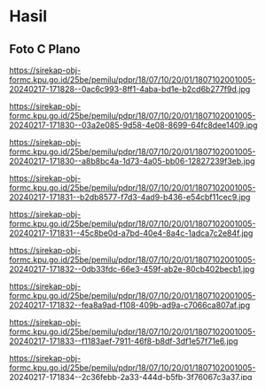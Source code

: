 # Hasil

## Foto C Plano

https://sirekap-obj-formc.kpu.go.id/25be/pemilu/pdpr/18/07/10/20/01/1807102001005-20240217-171828--0ac6c993-8ff1-4aba-bd1e-b2cd6b277f9d.jpg

https://sirekap-obj-formc.kpu.go.id/25be/pemilu/pdpr/18/07/10/20/01/1807102001005-20240217-171830--03a2e085-9d58-4e08-8699-64fc8dee1409.jpg

https://sirekap-obj-formc.kpu.go.id/25be/pemilu/pdpr/18/07/10/20/01/1807102001005-20240217-171830--a8b8bc4a-1d73-4a05-bb06-12827239f3eb.jpg

https://sirekap-obj-formc.kpu.go.id/25be/pemilu/pdpr/18/07/10/20/01/1807102001005-20240217-171831--b2db8577-f7d3-4ad9-b436-e54cbf11cec9.jpg

https://sirekap-obj-formc.kpu.go.id/25be/pemilu/pdpr/18/07/10/20/01/1807102001005-20240217-171831--45c8be0d-a7bd-40e4-8a4c-1adca7c2e84f.jpg

https://sirekap-obj-formc.kpu.go.id/25be/pemilu/pdpr/18/07/10/20/01/1807102001005-20240217-171832--0db33fdc-66e3-459f-ab2e-80cb402becb1.jpg

https://sirekap-obj-formc.kpu.go.id/25be/pemilu/pdpr/18/07/10/20/01/1807102001005-20240217-171832--fea8a9ad-f108-409b-ad9a-c7066ca807af.jpg

https://sirekap-obj-formc.kpu.go.id/25be/pemilu/pdpr/18/07/10/20/01/1807102001005-20240217-171833--f1183aef-7911-46f8-b8df-3df1e57f71e6.jpg

https://sirekap-obj-formc.kpu.go.id/25be/pemilu/pdpr/18/07/10/20/01/1807102001005-20240217-171834--2c36febb-2a33-444d-b5fb-3f76067c3a37.jpg

https://sirekap-obj-formc.kpu.go.id/25be/pemilu/pdpr/18/07/10/20/01/1807102001005-20240217-171834--3eede910-9353-44de-a150-cf1b834477ce.jpg

https://sirekap-obj-formc.kpu.go.id/25be/pemilu/pdpr/18/07/10/20/01/1807102001005-20240217-171835--5f7129a2-f4a9-42e7-bceb-391d77c13564.jpg

https://sirekap-obj-formc.kpu.go.id/25be/pemilu/pdpr/18/07/10/20/01/1807102001005-20240217-171835--da3a4d69-d5b4-493f-a4f6-cc42001c7e60.jpg

https://sirekap-obj-formc.kpu.go.id/25be/pemilu/pdpr/18/07/10/20/01/1807102001005-20240217-171836--279de238-b2fc-4c82-b6e2-8a9b5aa05143.jpg

https://sirekap-obj-formc.kpu.go.id/25be/pemilu/pdpr/18/07/10/20/01/1807102001005-20240217-171836--73befe64-0b7f-4447-bffc-aa7755ee3cd6.jpg

https://sirekap-obj-formc.kpu.go.id/25be/pemilu/pdpr/18/07/10/20/01/1807102001005-20240217-171837--2dc69503-ade1-49a3-a4e7-1a8d38ff21a1.jpg

https://sirekap-obj-formc.kpu.go.id/25be/pemilu/pdpr/18/07/10/20/01/1807102001005-20240217-171837--acb7c76d-37a1-4a7f-bac8-04b559724486.jpg

https://sirekap-obj-formc.kpu.go.id/25be/pemilu/pdpr/18/07/10/20/01/1807102001005-20240217-171838--16525340-1584-48cd-ae0f-659746a6dba6.jpg

https://sirekap-obj-formc.kpu.go.id/25be/pemilu/pdpr/18/07/10/20/01/1807102001005-20240217-171838--dc464df1-814c-483c-9355-614236f60307.jpg

https://sirekap-obj-formc.kpu.go.id/25be/pemilu/pdpr/18/07/10/20/01/1807102001005-20240217-171838--0dcda9d9-e47f-4207-a47a-6c65b82ca915.jpg

https://sirekap-obj-formc.kpu.go.id/25be/pemilu/pdpr/18/07/10/20/01/1807102001005-20240217-171829--a9e16e31-a584-46f0-9335-f57621f98712.jpg


## Metadata

| Key        | Value               |
| ---------- | ------------------- |
| Time Stamp | 2024-03-02 17:03:47 |
| Kode Dapil | 1802                |



